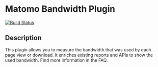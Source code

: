 # Matomo Bandwidth Plugin

[![Build Status](https://travis-ci.org/matomo-org/plugin-Bandwidth.svg?branch=4.x-dev)](https://travis-ci.org/matomo-org/plugin-Bandwidth)

## Description

This plugin allows you to measure the bandwidth that was used by each page view or download. 
It enriches existing reports and APIs to show the used bandwidth. Find more information in the FAQ.
